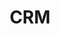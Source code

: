 ---  
schema: CRM,CRM  
title: CRM  
organization: Sample Department  
notes: Test  
resources:  
  - name: CRM 
    url: abfs://system/CRM 
    format: parquet  
license: None  
category:
  - Education  
maintainer: User  
maintainer_email: UserMail  
---